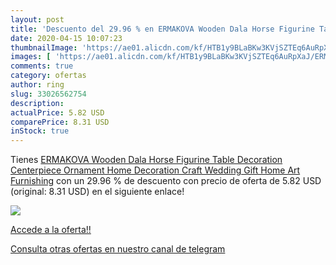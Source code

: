```yaml
---
layout: post
title: 'Descuento del 29.96 % en ERMAKOVA Wooden Dala Horse Figurine Tabl'
date: 2020-04-15 10:07:23
thumbnailImage: 'https://ae01.alicdn.com/kf/HTB1y9BLaBKw3KVjSZTEq6AuRpXaJ/ERMAKOVA-Wooden-Dala-Horse-Figurine-Table-Decoration-Centerpiece-Ornament-Home-Decoration-Craft-Wedding-Gift-Home-Art.jpg_350x350._SL200_.jpg'
images: [ 'https://ae01.alicdn.com/kf/HTB1y9BLaBKw3KVjSZTEq6AuRpXaJ/ERMAKOVA-Wooden-Dala-Horse-Figurine-Table-Decoration-Centerpiece-Ornament-Home-Decoration-Craft-Wedding-Gift-Home-Art.jpg_350x350._SL200_.jpg' ]
comments: true
category: ofertas
author: ring
slug: 33026562754
description:
actualPrice: 5.82 USD
comparePrice: 8.31 USD
inStock: true
---
```


Tienes [ERMAKOVA Wooden Dala Horse Figurine Table Decoration Centerpiece Ornament Home Decoration Craft Wedding Gift Home Art Furnishing](https://www.amazon.com/dp/33026562754/?tag=redken08-20) con un 29.96 % de descuento con precio de oferta de 5.82 USD (original: 8.31 USD) en el siguiente enlace!

[![](https://ae01.alicdn.com/kf/HTB1y9BLaBKw3KVjSZTEq6AuRpXaJ/ERMAKOVA-Wooden-Dala-Horse-Figurine-Table-Decoration-Centerpiece-Ornament-Home-Decoration-Craft-Wedding-Gift-Home-Art.jpg_350x350._SL200_.jpg)](https://www.amazon.com/dp/33026562754/?tag=redken08-20)

[Accede a la oferta!!](https://www.amazon.com/dp/33026562754/?tag=redken08-20)

[Consulta otras ofertas en nuestro canal de telegram](https://t.me/s/ofertas25)
